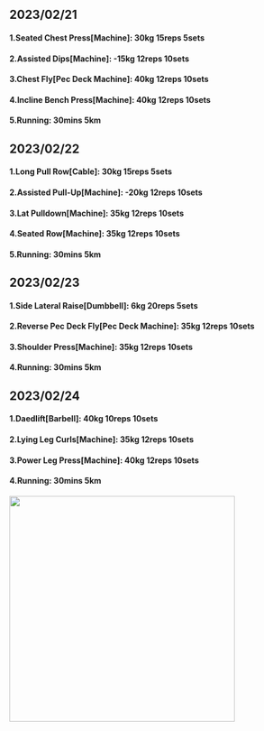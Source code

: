 ## 2023/02/21
#### 1.Seated Chest Press\[Machine\]: 30kg 15reps 5sets
#### 2.Assisted Dips\[Machine\]: -15kg 12reps 10sets
#### 3.Chest Fly\[Pec Deck Machine\]: 40kg 12reps 10sets
#### 4.Incline Bench Press\[Machine\]: 40kg 12reps 10sets
#### 5.Running: 30mins 5km

## 2023/02/22
#### 1.Long Pull Row\[Cable\]: 30kg 15reps 5sets
#### 2.Assisted Pull-Up\[Machine\]: -20kg 12reps 10sets
#### 3.Lat Pulldown\[Machine\]: 35kg 12reps 10sets
#### 4.Seated Row\[Machine\]: 35kg 12reps 10sets
#### 5.Running: 30mins 5km

## 2023/02/23
#### 1.Side Lateral Raise\[Dumbbell\]: 6kg 20reps 5sets
#### 2.Reverse Pec Deck Fly\[Pec Deck Machine\]: 35kg 12reps 10sets
#### 3.Shoulder Press\[Machine\]: 35kg 12reps 10sets
#### 4.Running: 30mins 5km

## 2023/02/24
#### 1.Daedlift\[Barbell\]: 40kg 10reps 10sets
#### 2.Lying Leg Curls\[Machine\]: 35kg 12reps 10sets
#### 3.Power Leg Press\[Machine\]: 40kg 12reps 10sets
#### 4.Running: 30mins 5km


<img src='../_resources/__077.png' width='400px' />
